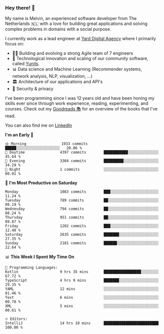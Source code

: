 ### Hey there! 👋

My name is Melvin, an experienced software developer from The Netherlands 🇳🇱 with a love for building great applications and solving complex problems in domains with a social purpose. 

I currently work as a lead engineer at [Yard Digital Agency](https://github.com/yardinternet) where I primarily focus on:

* 👏🏼 Building and evolving a strong Agile team of 7 engineers
* 🚀 Technological innovation and scaling of our community software, called [Yunits](https://www.yunits.com/).
* 📊 Data science and Machine Learning (Recommender systems, network analysis, NLP, visualization, ...)
* 🏛 Architecture of our applications and API's
* 🔐 Security & privacy

I've been programming since I was 12 years old and have been honing my skills ever since through work experience, reading, experimenting, and courses.
Check out my [Goodreads 📚](https://goodreads.com/melvinkoopmans) for an overview of the books that I've read. 

You can also find me on [LinkedIn](https://www.linkedin.com/in/melvinkoopmans)

<!--START_SECTION:waka-->
**I'm an Early 🐤** 

```text
🌞 Morning                1933 commits        █████░░░░░░░░░░░░░░░░░░░░   20.06 % 
🌆 Daytime                4397 commits        ███████████░░░░░░░░░░░░░░   45.64 % 
🌃 Evening                3304 commits        █████████░░░░░░░░░░░░░░░░   34.29 % 
🌙 Night                  1 commits           ░░░░░░░░░░░░░░░░░░░░░░░░░   00.01 % 
```
📅 **I'm Most Productive on Saturday** 

```text
Monday                   1083 commits        ███░░░░░░░░░░░░░░░░░░░░░░   11.24 % 
Tuesday                  789 commits         ██░░░░░░░░░░░░░░░░░░░░░░░   08.19 % 
Wednesday                794 commits         ██░░░░░░░░░░░░░░░░░░░░░░░   08.24 % 
Thursday                 951 commits         ██░░░░░░░░░░░░░░░░░░░░░░░   09.87 % 
Friday                   1202 commits        ███░░░░░░░░░░░░░░░░░░░░░░   12.48 % 
Saturday                 2635 commits        ███████░░░░░░░░░░░░░░░░░░   27.35 % 
Sunday                   2181 commits        ██████░░░░░░░░░░░░░░░░░░░   22.64 % 
```


📊 **This Week I Spent My Time On** 

```text
💬 Programming Languages: 
Kotlin                   9 hrs 35 mins       █████████████████░░░░░░░░   67.72 % 
TypeScript               4 hrs 9 mins        ███████░░░░░░░░░░░░░░░░░░   29.35 % 
YAML                     12 mins             ░░░░░░░░░░░░░░░░░░░░░░░░░   01.46 % 
Text                     6 mins              ░░░░░░░░░░░░░░░░░░░░░░░░░   00.78 % 
XML                      5 mins              ░░░░░░░░░░░░░░░░░░░░░░░░░   00.61 % 

🔥 Editors: 
IntelliJ                 14 hrs 10 mins      █████████████████████████   100.00 % 
```


<!--END_SECTION:waka-->
